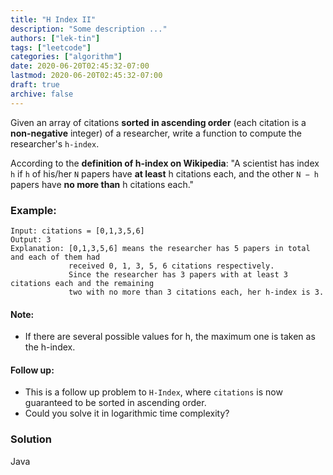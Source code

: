 ```yaml
---
title: "H Index II"
description: "Some description ..."
authors: ["lek-tin"]
tags: ["leetcode"]
categories: ["algorithm"]
date: 2020-06-20T02:45:32-07:00
lastmod: 2020-06-20T02:45:32-07:00
draft: true
archive: false
---
```


Given an array of citations **sorted in ascending order** (each citation is a **non-negative** integer) of a researcher, write a function to compute the researcher's `h-index`.  

According to the **definition of h-index on Wikipedia**: "A scientist has index `h` if `h` of his/her `N` papers have **at least** h citations each, and the other `N − h` papers have **no more than** h citations each."  

### Example:

```
Input: citations = [0,1,3,5,6]
Output: 3 
Explanation: [0,1,3,5,6] means the researcher has 5 papers in total and each of them had 
             received 0, 1, 3, 5, 6 citations respectively. 
             Since the researcher has 3 papers with at least 3 citations each and the remaining 
             two with no more than 3 citations each, her h-index is 3.
```

#### Note:

- If there are several possible values for h, the maximum one is taken as the h-index.

#### Follow up:

- This is a follow up problem to `H-Index`, where ``citations`` is now guaranteed to be sorted in ascending order.
- Could you solve it in logarithmic time complexity?

### Solution

Java
```java
```

